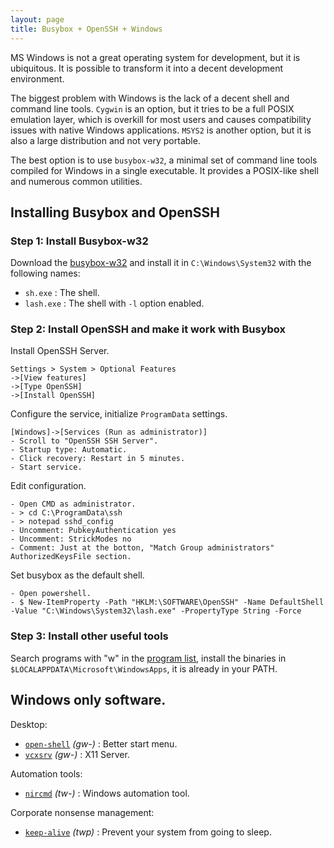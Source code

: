 ```yaml
---
layout: page
title: Busybox + OpenSSH + Windows
---
```


MS Windows is not a great operating system for development, but it is
ubiquitous. It is possible to transform it into a decent development
environment.

The biggest problem with Windows is the lack of a decent shell and
command line tools. `Cygwin` is an option, but it tries to be a full
POSIX emulation layer, which is overkill for most users and causes
compatibility issues with native Windows applications. `MSYS2` is
another option, but it is also a large distribution and not very
portable.

The best option is to use `busybox-w32`, a minimal set of command line
tools compiled for Windows in a single executable. It provides a
POSIX-like shell and numerous common utilities.

## Installing Busybox and OpenSSH

### Step 1: Install Busybox-w32

Download the [busybox-w32](https://frippery.org/busybox/) and install
it in `C:\Windows\System32` with the following names:

- `sh.exe` : The shell.
- `lash.exe` : The shell with `-l` option enabled.

### Step 2: Install OpenSSH and make it work with Busybox

Install OpenSSH Server.

    Settings > System > Optional Features
    ->[View features]
    ->[Type OpenSSH]
    ->[Install OpenSSH]

Configure the service, initialize `ProgramData` settings.

    [Windows]->[Services (Run as administrator)]
    - Scroll to "OpenSSH SSH Server".
    - Startup type: Automatic.
    - Click recovery: Restart in 5 minutes.
    - Start service.

Edit configuration.

    - Open CMD as administrator.
    - > cd C:\ProgramData\ssh
    - > notepad sshd_config
    - Uncomment: PubkeyAuthentication yes
    - Uncomment: StrickModes no
    - Comment: Just at the botton, "Match Group administrators" AuthorizedKeysFile section.

Set busybox as the default shell.

    - Open powershell.
    - $ New-ItemProperty -Path "HKLM:\SOFTWARE\OpenSSH" -Name DefaultShell -Value "C:\Windows\System32\lash.exe" -PropertyType String -Force

### Step 3: Install other useful tools

Search programs with "w" in the [program list](/), install the binaries
in `$LOCALAPPDATA\Microsoft\WindowsApps`, it is already in your PATH.

## Windows only software.

Desktop:

- [`open-shell`](https://github.com/Open-Shell/Open-Shell-Menu) _(gw-)_ : Better start menu.
- [`vcxsrv`](https://sourceforge.net/projects/vcxsrv) _(gw-)_ : X11 Server.

Automation tools:

- [`nircmd`](https://www.nirsoft.net/utils/nircmd.html) _(tw-)_ : Windows automation tool.

Corporate nonsense management:

- [`keep-alive`](https://github.com/stigoleg/keep-alive) _(twp)_ : Prevent your system from going to sleep.
